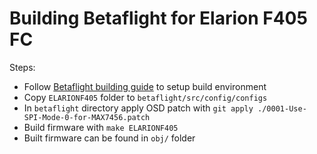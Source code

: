 # Building Betaflight for Elarion F405 FC

Steps:
- Follow [Betaflight building guide](https://betaflight.com/docs/category/building) to setup build environment
- Copy `ELARIONF405` folder to `betaflight/src/config/configs`
- In `betaflight` directory apply OSD patch with `git apply ./0001-Use-SPI-Mode-0-for-MAX7456.patch`
- Build firmware with `make ELARIONF405`
- Built firmware can be found in `obj/` folder
